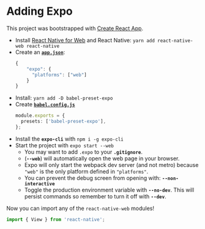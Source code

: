 # Adding Expo

This project was bootstrapped with [Create React App](https://github.com/facebook/create-react-app).

- Install [React Native for Web][rnw] and React Native: `yarn add react-native-web react-native`
- Create an [**`app.json`**](./app.json):
  ```ts
  {
      "expo": {
        "platforms": ["web"]
      }
  }
  ```
- Install: `yarn add -D babel-preset-expo`
- Create [**`babel.config.js`**](./babel.config.js)
  ```ts
  module.exports = {
    presets: ['babel-preset-expo'],
  };
  ```
- Install the **`expo-cli`** with `npm i -g expo-cli`
- Start the project with `expo start --web`
  - You may want to add `.expo` to your **`.gitignore`**.
  - (**`--web`**) will automatically open the web page in your browser.
  - Expo will only start the webpack dev server (and not metro) because `"web"` is the only platform defined in `"platforms"`.
  - You can prevent the debug screen from opening with: **`--non-interactive`**
  - Toggle the production environment variable with **`--no-dev`**. This will persist commands so remember to turn it off with **`--dev`**.

Now you can import any of the `react-native-web` modules!

```ts
import { View } from 'react-native';
```

[rnw]: https://github.com/necolas/react-native-web
